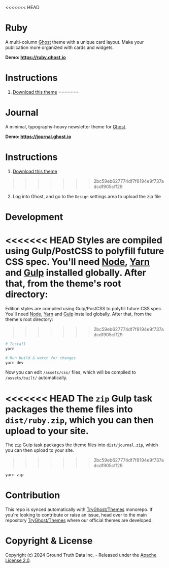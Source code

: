 <<<<<<< HEAD
# Ruby

A multi-column [Ghost](https://github.com/TryGhost/Ghost) theme with a unique card layout. Make your publication more organized with cards and widgets.

**Demo: https://ruby.ghost.io**

# Instructions

1. [Download this theme](https://github.com/TryGhost/Ruby/archive/main.zip)
=======
# Journal

A minimal, typography-heavy newsletter theme for [Ghost](https://github.com/TryGhost/Ghost).

**Demo: https://journal.ghost.io**

# Instructions

1. [Download this theme](https://github.com/TryGhost/Journal/archive/main.zip)
>>>>>>> 2bc59eb627774df7f8194e9f737adcdf905cff29
2. Log into Ghost, and go to the `Design` settings area to upload the zip file

# Development

<<<<<<< HEAD
Styles are compiled using Gulp/PostCSS to polyfill future CSS spec. You'll need [Node](https://nodejs.org/), [Yarn](https://yarnpkg.com/) and [Gulp](https://gulpjs.com) installed globally. After that, from the theme's root directory:
=======
Edition styles are compiled using Gulp/PostCSS to polyfill future CSS spec. You'll need [Node](https://nodejs.org/), [Yarn](https://yarnpkg.com/) and [Gulp](https://gulpjs.com) installed globally. After that, from the theme's root directory:
>>>>>>> 2bc59eb627774df7f8194e9f737adcdf905cff29

```bash
# Install
yarn

# Run build & watch for changes
yarn dev
```

Now you can edit `/assets/css/` files, which will be compiled to `/assets/built/` automatically.

<<<<<<< HEAD
The `zip` Gulp task packages the theme files into `dist/ruby.zip`, which you can then upload to your site.
=======
The `zip` Gulp task packages the theme files into `dist/journal.zip`, which you can then upload to your site.
>>>>>>> 2bc59eb627774df7f8194e9f737adcdf905cff29

```bash
yarn zip
```

# Contribution

This repo is synced automatically with [TryGhost/Themes](https://github.com/TryGhost/Themes) monorepo. If you're looking to contribute or raise an issue, head over to the main repository [TryGhost/Themes](https://github.com/TryGhost/Themes) where our official themes are developed.

# Copyright & License

Copyright (c) 2024 Ground Truth Data Inc. - Released under the [Apache License 2.0](LICENSE).
